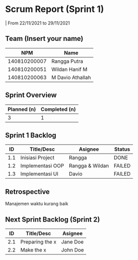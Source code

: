 # Scrum Report (Sprint 1)
| From 22/11/2021 to 29/11/2021

## Team (Insert your name)
| NPM           | Name        |
| ------------- |-------------|
| 140810200007  | Rangga Putra    |
| 140810200051  | Wildan Hanif M   |
| 140810200063  | M Davio Athallah |

## Sprint Overview
| Planned (n)   | Completed (n) |
| ------------- |-------------- |
| 3             | 1             |

## Sprint 1 Backlog

| ID  | Title/Desc | Asignee | Status |
| --- | ---------- | ------- | ------ |
| 1.1 | Inisiasi Project | Rangga | DONE |
| 1.2 | Implementasi OOP | Rangga & Wildan | FAILED |
| 1.3 | Implementasi UI  | Davio | FAILED |

## Retrospective 

Manajemen waktu kurang baik

## Next Sprint Backlog (Sprint 2)
| ID  | Title/Desc | Asignee | 
| --- | ---------- | ------- | 
| 2.1 | Preparing the x | Jane Doe | 
| 2.2 | Make the x | John Doe | 
